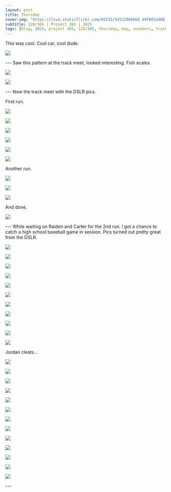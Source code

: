 ```yaml
---
layout: post
title: Thursday
cover-img: "https://live.staticflickr.com/65535/54522866668_49f003a908_h.jpg"
subtitle: 128/365 | Project 365 | 2025
tags: [blog, 2025, project 365, 128/365, thursday, may, sneakers, track meet, cars, high school basebal]
---
```

<style>
  .intro-header.big-img {
    background-position:center; 
  }
</style>
This was cool. Cool car, cool dude.
<p class="post-img-wrap">
  <img src="https://live.staticflickr.com/65535/54525825691_f1e637867c_h.jpg">
</p>
---
Saw this pattern at the track meet, looked interesting. Fish scales.
<p class="post-img-wrap">
  <img src="https://live.staticflickr.com/65535/54507659200_875cedc832_h.jpg">
</p>
<p class="post-img-wrap">
  <img src="https://live.staticflickr.com/65535/54507493979_a36774927c_h.jpg">
</p>
---
Now the track meet with the DSLR pics.

First run.
<p class="post-img-wrap">
  <img src="https://live.staticflickr.com/65535/54522974975_3edb8c64de_h.jpg">
</p>
<p class="post-img-wrap">
  <img src="https://live.staticflickr.com/65535/54522868053_93716473f9_h.jpg">
</p>
<p class="post-img-wrap">
  <img src="https://live.staticflickr.com/65535/54522868008_08582311e9_h.jpg">
</p>
<p class="post-img-wrap">
  <img src="https://live.staticflickr.com/65535/54522974870_536f02b371_h.jpg">
</p>
<p class="post-img-wrap">
  <img src="https://live.staticflickr.com/65535/54522974725_e767c1808e_h.jpg">
</p>
<p class="post-img-wrap">
  <img src="https://live.staticflickr.com/65535/54521747157_44011949bc_h.jpg">
</p>
Another run. 
<p class="post-img-wrap">
  <img src="https://live.staticflickr.com/65535/54522615001_5911e1a336_h.jpg">
</p>
<p class="post-img-wrap">
  <img src="https://live.staticflickr.com/65535/54522866668_49f003a908_h.jpg">
</p>
<p class="post-img-wrap">
  <img src="https://live.staticflickr.com/65535/54522866573_d76f90e2ba_h.jpg">
</p>
And done.
<p class="post-img-wrap">
  <img src="https://live.staticflickr.com/65535/54522973185_d3f9297bbe_h.jpg">
</p>
---
While waiting on Raiden and Carter for the 2nd run. I got a chance to catch a high school baseball game in session. Pics turned out pretty great from the DSLR.
<p class="post-img-wrap">
  <img src="https://live.staticflickr.com/65535/54522974555_9821773d15_h.jpg">
</p>
<p class="post-img-wrap">
  <img src="https://live.staticflickr.com/65535/54522867653_d6c4119290_h.jpg">
</p>
<p class="post-img-wrap">
  <img src="https://live.staticflickr.com/65535/54522867568_5a0a375bff_h.jpg">
</p>
<p class="post-img-wrap">
  <img src="https://live.staticflickr.com/65535/54521746922_04ee52e2a3_h.jpg">
</p>
<p class="post-img-wrap">
  <img src="https://live.staticflickr.com/65535/54522615836_96b4bc2ffe_h.jpg">
</p>
<p class="post-img-wrap">
  <img src="https://live.staticflickr.com/65535/54522807859_70d15b7845_h.jpg">
</p>
<p class="post-img-wrap">
  <img src="https://live.staticflickr.com/65535/54521746822_669c6575d4_h.jpg">
</p>
<p class="post-img-wrap">
  <img src="https://live.staticflickr.com/65535/54522614691_aa11166f32_h.jpg">
</p>
<p class="post-img-wrap">
  <img src="https://live.staticflickr.com/65535/54522974260_4a03507c71_h.jpg">
</p>
<p class="post-img-wrap">
  <img src="https://live.staticflickr.com/65535/54522615731_ead3a33a1a_h.jpg">
</p>
<p class="post-img-wrap">
  <img src="https://live.staticflickr.com/65535/54522867293_383ff3995d_h.jpg">
</p>
Jordan cleats...
<p class="post-img-wrap">
  <img src="https://live.staticflickr.com/65535/54522974085_c37918403d_h.jpg">
</p>
<p class="post-img-wrap">
  <img src="https://live.staticflickr.com/65535/54522974060_6024ba1252_h.jpg">
</p>
<p class="post-img-wrap">
  <img src="https://live.staticflickr.com/65535/54522807514_4ff4c656b8_h.jpg">
</p>
<p class="post-img-wrap">
  <img src="https://live.staticflickr.com/65535/54522615481_1e832691ab_h.jpg">
</p>
<p class="post-img-wrap">
  <img src="https://live.staticflickr.com/65535/54522867158_16884602ff_h.jpg">
</p>
<p class="post-img-wrap">
  <img src="https://live.staticflickr.com/65535/54522807489_58a43dbf5a_h.jpg">
</p>
<p class="post-img-wrap">
  <img src="https://live.staticflickr.com/65535/54522615351_afc02203e5_h.jpg">
</p>
<p class="post-img-wrap">
  <img src="https://live.staticflickr.com/65535/54522807439_eb9defb7d8_h.jpg">
</p>
<p class="post-img-wrap">
  <img src="https://live.staticflickr.com/65535/54522807334_31dd23c0fd_h.jpg">
</p>
<p class="post-img-wrap">
  <img src="https://live.staticflickr.com/65535/54522866978_1e1d5300a2_h.jpg">
</p>
<p class="post-img-wrap">
  <img src="https://live.staticflickr.com/65535/54522973770_867de6166b_h.jpg">
</p>
<p class="post-img-wrap">
  <img src="https://live.staticflickr.com/65535/54522807244_418b4e56ea_h.jpg">
</p>
<p class="post-img-wrap">
  <img src="https://live.staticflickr.com/65535/54522866838_8a51e73730_h.jpg">
</p>
---
